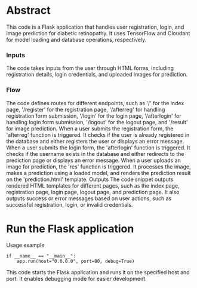 # Abstract
This code is a Flask application that handles user registration, login, and image prediction for diabetic retinopathy. It uses TensorFlow and Cloudant for model loading and database operations, respectively.

### Inputs
The code takes inputs from the user through HTML forms, including registration details, login credentials, and uploaded images for prediction.

### Flow
The code defines routes for different endpoints, such as '/' for the index page, '/register' for the registration page, '/afterreg' for handling registration form submission, '/login' for the login page, '/afterlogin' for handling login form submission, '/logout' for the logout page, and '/result' for image prediction.
When a user submits the registration form, the 'afterreg' function is triggered. It checks if the user is already registered in the database and either registers the user or displays an error message.
When a user submits the login form, the 'afterlogin' function is triggered. It checks if the username exists in the database and either redirects to the prediction page or displays an error message.
When a user uploads an image for prediction, the 'res' function is triggered. It processes the image, makes a prediction using a loaded model, and renders the prediction result on the 'prediction.html' template.
Outputs
The code snippet outputs rendered HTML templates for different pages, such as the index page, registration page, login page, logout page, and prediction page. It also outputs success or error messages based on user actions, such as successful registration, login, or invalid credentials.

# Run the Flask application
Usage example
```
if __name__ == "__main__":
    app.run(host="0.0.0.0", port=80, debug=True)
```
This code starts the Flask application and runs it on the specified host and port. It enables debugging mode for easier development.